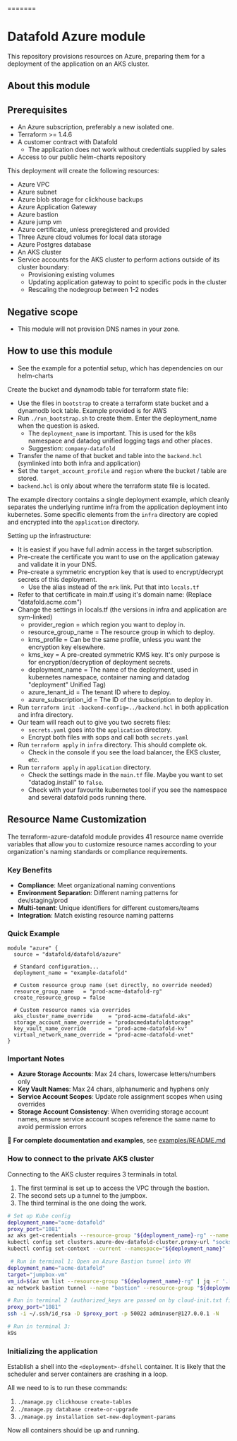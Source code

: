 =======
# Datafold Azure module

This repository provisions resources on Azure, preparing them for a deployment of the
application on an AKS cluster.

## About this module

## Prerequisites

* An Azure subscription, preferably a new isolated one.
* Terraform >= 1.4.6
* A customer contract with Datafold
  * The application does not work without credentials supplied by sales
* Access to our public helm-charts repository

This deployment will create the following resources:

* Azure VPC
* Azure subnet
* Azure blob storage for clickhouse backups
* Azure Application Gateway
* Azure bastion
* Azure jump vm
* Azure certificate, unless preregistered and provided
* Three Azure cloud volumes for local data storage
* Azure Postgres database
* An AKS cluster
* Service accounts for the AKS cluster to perform actions outside of its cluster boundary:
  * Provisioning existing volumes
  * Updating application gateway to point to specific pods in the cluster
  * Rescaling the nodegroup between 1-2 nodes

## Negative scope

* This module will not provision DNS names in your zone.

## How to use this module

* See the example for a potential setup, which has dependencies on our helm-charts

Create the bucket and dynamodb table for terraform state file:

* Use the files in `bootstrap` to create a terraform state bucket and a dynamodb lock table. Example provided is for AWS
* Run `./run_bootstrap.sh` to create them. Enter the deployment_name when the question is asked.
  * The `deployment_name` is important. This is used for the k8s namespace and datadog unified logging tags and other places.
  * Suggestion: `company-datafold`
* Transfer the name of that bucket and table into the `backend.hcl` (symlinked into both infra and application)
* Set the `target_account_profile` and `region` where the bucket / table are stored.
* `backend.hcl` is only about where the terraform state file is located.

The example directory contains a single deployment example, which cleanly separates the 
underlying runtime infra from the application deployment into kubernetes. Some specific
elements from the `infra` directory are copied and encrypted into the `application` directory.

Setting up the infrastructure:

* It is easiest if you have full admin access in the target subscription.
* Pre-create the certificate you want to use on the application gateway and validate it in your DNS.
* Pre-create a symmetric encryption key that is used to encrypt/decrypt secrets of this deployment.
  * Use the alias instead of the `mrk` link. Put that into `locals.tf`
* Refer to that certificate in main.tf using it's domain name: (Replace "datafold.acme.com")
* Change the settings in locals.tf (the versions in infra and application are sym-linked)
  * provider_region = which region you want to deploy in.
  * resource_group_name = The resource group in which to deploy.
  * kms_profile = Can be the same profile, unless you want the encryption key elsewhere.
  * kms_key = A pre-created symmetric KMS key. It's only purpose is for encryption/decryption of deployment secrets.
  * deployment_name = The name of the deployment, used in kubernetes namespace, container naming and datadog "deployment" Unified Tag)
  * azure_tenant_id = The tenant ID where to deploy.
  * azure_subscription_id = The ID of the subscription to deploy in.
* Run `terraform init -backend-config=../backend.hcl` in both application and infra directory.
* Our team will reach out to give you two secrets files:
  * `secrets.yaml` goes into the `application` directory.
  * Encrypt both files with sops and call both `secrets.yaml`
* Run `terraform apply` in `infra` directory. This should complete ok. 
  * Check in the console if you see the load balancer, the EKS cluster, etc.
* Run `terraform apply` in `application` directory.
  * Check the settings made in the `main.tf` file. Maybe you want to set "datadog.install" to `false`. 
  * Check with your favourite kubernetes tool if you see the namespace and several datafold pods running there.

## Resource Name Customization

The terraform-azure-datafold module provides 41 resource name override variables that allow you to customize resource names according to your organization's naming standards or compliance requirements.

### Key Benefits
- **Compliance**: Meet organizational naming conventions
- **Environment Separation**: Different naming patterns for dev/staging/prod
- **Multi-tenant**: Unique identifiers for different customers/teams
- **Integration**: Match existing resource naming patterns

### Quick Example
```hcl
module "azure" {
  source = "datafold/datafold/azure"

  # Standard configuration...
  deployment_name = "example-datafold"

  # Custom resource group name (set directly, no override needed)
  resource_group_name   = "prod-acme-datafold-rg"
  create_resource_group = false

  # Custom resource names via overrides
  aks_cluster_name_override     = "prod-acme-datafold-aks"
  storage_account_name_override = "prodacmedatafoldstorage"
  key_vault_name_override       = "prod-acme-datafold-kv"
  virtual_network_name_override = "prod-acme-datafold-vnet"
}
```

### Important Notes
- **Azure Storage Accounts**: Max 24 chars, lowercase letters/numbers only
- **Key Vault Names**: Max 24 chars, alphanumeric and hyphens only
- **Service Account Scopes**: Update role assignment scopes when using overrides
- **Storage Account Consistency**: When overriding storage account names, ensure service account scopes reference the same name to avoid permission errors

📖 **For complete documentation and examples**, see [examples/README.md](./examples/README.md)

### How to connect to the private AKS cluster

Connecting to the AKS cluster requires 3 terminals in total.

1. The first terminal is set up to access the VPC through the bastion.
2. The second sets up a tunnel to the jumpbox.
3. The third terminal is the one doing the work.

```bash
# Set up Kube config
deployment_name="acme-datafold"
proxy_port="1081"
az aks get-credentials --resource-group "${deployment_name}-rg" --name "${deployment_name}-cluster"
kubectl config set clusters.azure-dev-datafold-cluster.proxy-url "socks5://localhost:${proxy_port}"
kubectl config set-context --current --namespace="${deployment_name}"

 # Run in terminal 1: Open an Azure Bastion tunnel into VM
deployment_name="acme-datafold"
target="jumpbox-vm"
vm_id=$(az vm list --resource-group "${deployment_name}-rg" | jq -r '.[].id' | grep "${deployment_name}-${target}")
az network bastion tunnel --name "bastion" --resource-group "${deployment_name}-rg" --target-resource-id "${vm_id}" --resource-port 22 --port 50022

# Run in terminal 2 (authorized_keys are passed on by cloud-init.txt file/jumpbox_custom_data):
proxy_port="1081"
ssh -i ~/.ssh/id_rsa -D $proxy_port -p 50022 adminuser@127.0.0.1 -N

# Run in terminal 3:
k9s
```

### Initializing the application

Establish a shell into the `<deployment>-dfshell` container. 
It is likely that the scheduler and server containers are crashing in a loop.

All we need to is to run these commands:

1. `./manage.py clickhouse create-tables`
2. `./manage.py database create-or-upgrade`
3. `./manage.py installation set-new-deployment-params`

Now all containers should be up and running.

<!-- BEGIN_TF_DOCS -->

